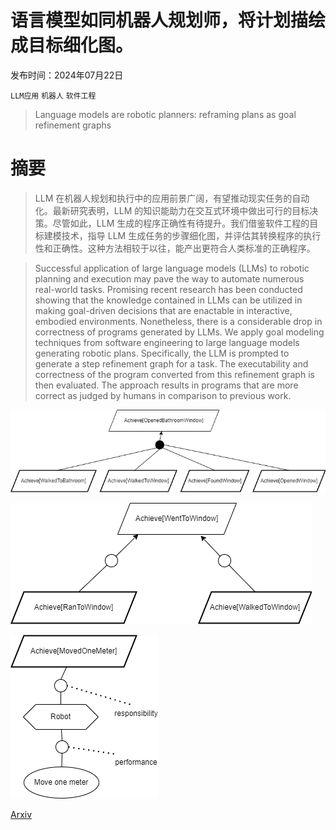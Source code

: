 # 语言模型如同机器人规划师，将计划描绘成目标细化图。

发布时间：2024年07月22日

`LLM应用` `机器人` `软件工程`

> Language models are robotic planners: reframing plans as goal refinement graphs

# 摘要

> LLM 在机器人规划和执行中的应用前景广阔，有望推动现实任务的自动化。最新研究表明，LLM 的知识能助力在交互式环境中做出可行的目标决策。尽管如此，LLM 生成的程序正确性有待提升。我们借鉴软件工程的目标建模技术，指导 LLM 生成任务的步骤细化图，并评估其转换程序的执行性和正确性。这种方法相较于以往，能产出更符合人类标准的正确程序。

> Successful application of large language models (LLMs) to robotic planning and execution may pave the way to automate numerous real-world tasks. Promising recent research has been conducted showing that the knowledge contained in LLMs can be utilized in making goal-driven decisions that are enactable in interactive, embodied environments. Nonetheless, there is a considerable drop in correctness of programs generated by LLMs. We apply goal modeling techniques from software engineering to large language models generating robotic plans. Specifically, the LLM is prompted to generate a step refinement graph for a task. The executability and correctness of the program converted from this refinement graph is then evaluated. The approach results in programs that are more correct as judged by humans in comparison to previous work.

![语言模型如同机器人规划师，将计划描绘成目标细化图。](../../../paper_images/2407.15677/openedbathroomwindow.png)

![语言模型如同机器人规划师，将计划描绘成目标细化图。](../../../paper_images/2407.15677/ortask.png)

![语言模型如同机器人规划师，将计划描绘成目标细化图。](../../../paper_images/2407.15677/performance.png)

[Arxiv](https://arxiv.org/abs/2407.15677)